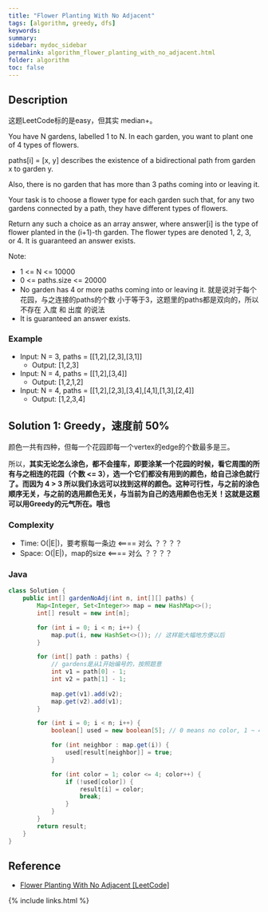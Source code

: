 ```yaml
---
title: "Flower Planting With No Adjacent"
tags: [algorithm, greedy, dfs]
keywords:
summary:
sidebar: mydoc_sidebar
permalink: algorithm_flower_planting_with_no_adjacent.html
folder: algorithm
toc: false
---
```


## Description
这题LeetCode标的是easy，但其实 median+。

You have N gardens, labelled 1 to N.  In each garden, you want to plant one of 4 types of flowers.

paths[i] = [x, y] describes the existence of a bidirectional path from garden x to garden y.

Also, there is no garden that has more than 3 paths coming into or leaving it.

Your task is to choose a flower type for each garden such that, for any two gardens connected by a path, they have different types of flowers.

Return any such a choice as an array answer, where answer[i] is the type of flower planted in the (i+1)-th garden.  The flower types are denoted 1, 2, 3, or 4.  It is guaranteed an answer exists.

Note:
* 1 <= N <= 10000
* 0 <= paths.size <= 20000
* No garden has 4 or more paths coming into or leaving it. 就是说对于每个花园，与之连接的paths的个数 小于等于3，这题里的paths都是双向的，所以不存在 入度 和 出度 的说法
* It is guaranteed an answer exists.

### Example
* Input: N = 3, paths = [[1,2],[2,3],[3,1]]
  * Output: [1,2,3]
* Input: N = 4, paths = [[1,2],[3,4]]
  * Output: [1,2,1,2]
* Input: N = 4, paths = [[1,2],[2,3],[3,4],[4,1],[1,3],[2,4]]
  * Output: [1,2,3,4]

## Solution 1: Greedy，速度前 50%
颜色一共有四种，但每一个花园即每一个vertex的edge的个数最多是三。

所以，**其实无论怎么涂色，都不会撞车，即要涂某一个花园的时候，看它周围的所有与之相连的花园（个数 <= 3），选一个它们都没有用到的颜色，给自己涂色就行了。而因为 4 > 3 所以我们永远可以找到这样的颜色。这种可行性，与之前的涂色顺序无关，与之前的选用颜色无关，与当前为自己的选用颜色也无关！这就是这题可以用Greedy的元气所在。哦也**

### Complexity
* Time: O(|E|)，要考察每一条边 <==== 对么 ？？？？
* Space: O(|E|)，map的size <==== 对么 ？？？？

### Java
```java
class Solution {
    public int[] gardenNoAdj(int n, int[][] paths) {
        Map<Integer, Set<Integer>> map = new HashMap<>();
        int[] result = new int[n];	

        for (int i = 0; i < n; i++) {
            map.put(i, new HashSet<>()); // 这样能大幅地方便以后
        }

        for (int[] path : paths) {
            // gardens是从1开始编号的，按照题意
            int v1 = path[0] - 1;
            int v2 = path[1] - 1;
            
            map.get(v1).add(v2);
            map.get(v2).add(v1);
        }

        for (int i = 0; i < n; i++) {
            boolean[] used = new boolean[5]; // 0 means no color, 1 ~ 4 means four colors

            for (int neighbor : map.get(i)) {
                used[result[neighbor]] = true;
            }

            for (int color = 1; color <= 4; color++) {
                if (!used[color]) {
                    result[i] = color;
                    break;
                }
            }
        }
        return result;
    }
}
```

## Reference
* [Flower Planting With No Adjacent [LeetCode]](https://leetcode.com/problems/flower-planting-with-no-adjacent/description/)

{% include links.html %}
